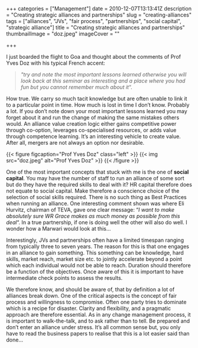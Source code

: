 +++
categories = ["Management"]
date = 2010-12-07T13:13:41Z
description = "Creating strategic alliances and partnerships"
slug = "creating-alliances"
tags = ["alliances", "JVs", "fair process", "partnerships", "social capital", "strategic alliance"]
title = "Creating strategic alliances and partnerships"
thumbnailImage = "doz.jpeg"
imageCover = ""

+++


I just boarded the flight to Goa and thought about the comments of Prof Yves Doz with his typical French accent:

> *"try and note the most important lessons learned otherwise you will look back at this seminar as interesting and a place where you had fun but you cannot remember much about it*“.
  
How true. We carry so much tacit knowledge but are often unable to link it to a particular point in time. How much is lost in time I don’t know. Probably a lot. If you don’t note down your most important lessons learned you may forget about it and run the change of making the same mistakes others would. An alliance value creation logic either gains competitive power through co-option, leverages co-specialised resources, or adds value through competence learning. It’s an interesting vehicle to create value. After all, mergers are not always an option nor desirable.

{{< figure figcaption="Prof Yves Doz" class="left" >}}
	{{< img src="doz.jpeg"   alt="Prof Yves Doz" >}}
{{< /figure >}}


One of the most important concepts that stuck with me is the one of **social capital**. You may have the number of staff to run an alliance of some sort but do they have the required skills to deal with it? HR capital therefore does not equate to social capital. Make therefore a conscience choice of the selection of social skills required. There is no such thing as Best Practices when running an alliance. One interesting comment shown was where Eli Hurvitz, chairman of TEVA, gave one clear message: “*I want to make absolutely sure WR Grace makes as much money as possible from this deal*“. In a true partnership, if one is doing well the other will also do well. I wonder how a Marwari would look at this…

Interestingly, JVs and partnerships often have a limited timespan ranging from typically three to seven years. The reason for this is that one engages in an alliance to gain something. This something can be knowledge, hard skills, market reach, market size etc. to jointly accelerate beyond a point which each individual would not be able to reach. Duration should therefore be a function of the objectives. Once aware of this it is important to have intermediate check points to assess the results.

We therefore know, and should be aware of, that by definition a lot of alliances break down. One of the critical aspects is the concept of fair process and willingness to compromise. Often one party tries to dominate which is a recipe for disaster. Clarity and flexibility, and a pragmatic approach are therefore essential. As in any change management process, it is important to walk-the-talk, and to ask rather than to tell. Be prepared and don’t enter an alliance under stress. It’s all common sense but, you only have to read the business papers to realise that this is a lot easier said than done…